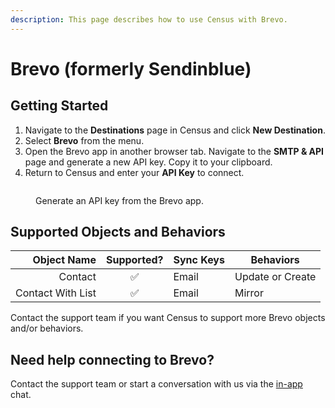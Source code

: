 ```yaml
---
description: This page describes how to use Census with Brevo.
---
```


# Brevo (formerly Sendinblue)

## Getting Started

1. Navigate to the **Destinations** page in Census and click **New Destination**.
2. Select **Brevo** from the menu.
3. Open the Brevo app in another browser tab. Navigate to the **SMTP & API** page and generate a new API key. Copy it to your clipboard.
4. Return to Census and enter your **API Key** to connect.

<figure><img src="../.gitbook/assets/sendinblue.png" alt=""><figcaption><p>Generate an API key from the Brevo app.</p></figcaption></figure>

## Supported Objects and Behaviors

|   **Object Name** | **Supported?** | **Sync Keys** | **Behaviors**    |
| ----------------: | :------------: | ------------- | ---------------- |
|           Contact |        ✅       | Email         | Update or Create |
| Contact With List |        ✅       | Email         | Mirror           |

Contact the support team if you want Census to support more Brevo objects and/or behaviors.

## Need help connecting to Brevo?

Contact the support team or start a conversation with us via the [in-app](https://app.getcensus.com) chat.
